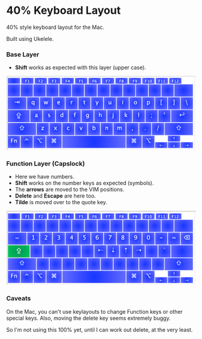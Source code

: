 # 40% Keyboard Layout

40% style keyboard layout for the Mac.

Built using Ukelele.

### Base Layer

* **Shift** works as expected with this layer (upper case).

![Layer 0](40_layer_0.png)

### Function Layer (Capslock)

* Here we have numbers. 
* **Shift** works on the number keys as expected (symbols). 
* The **arrows** are moved to the VIM positions. 
* **Delete** and **Escape** are here too.
* **Tilde** is moved over to the quote key.

![Layer 1](40_layer_1.png)

### Caveats

On the Mac, you can't use keylayouts to change Function keys or other special keys. Also, moving the delete key seems extremely buggy. 

So I'm not using this 100% yet, until I can work out delete, at the very least.
